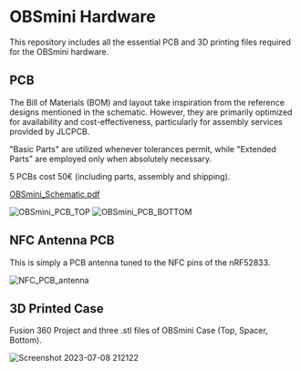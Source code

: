 # OBSmini Hardware
This repository includes all the essential PCB and 3D printing files required for the OBSmini hardware.



## PCB

The Bill of Materials (BOM) and layout take inspiration from the reference designs mentioned in the schematic. 
However, they are primarily optimized for availability and cost-effectiveness, particularly for assembly services provided by JLCPCB.

"Basic Parts" are utilized whenever tolerances permit, while "Extended Parts" are employed only when absolutely necessary.

5 PCBs cost 50€ (including parts, assembly and shipping).

[OBSmini_Schematic.pdf](https://github.com/MegaC-C/OBSmini_hardware/files/11957442/OBSmini_PCB.pdf)

![OBSmini_PCB_TOP](https://github.com/MegaC-C/OBSmini_hardware/assets/59622754/084783b6-e975-47cb-9078-59f3e9be8290)
![OBSmini_PCB_BOTTOM](https://github.com/MegaC-C/OBSmini_hardware/assets/59622754/677102eb-12ff-4518-bbf8-132eba382837)

## NFC Antenna PCB

This is simply a PCB antenna tuned to the NFC pins of the nRF52833.

![NFC_PCB_antenna](https://github.com/MegaC-C/OBSmini_hardware/assets/59622754/2affce27-9c5b-4fa7-bab3-95f43ccc7d69)





## 3D Printed Case

Fusion 360 Project and three .stl files of OBSmini Case (Top, Spacer, Bottom).

![Screenshot 2023-07-08 212122](https://github.com/MegaC-C/OBSmini_hardware/assets/59622754/62c33ec2-d646-4da2-b240-8285e00e3110)
